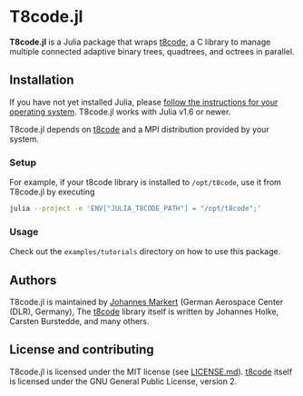 # T8code.jl

**T8code.jl** is a Julia package that wraps
[t8code](https://github.com/holke/t8code), a C library to manage multiple
connected adaptive binary trees, quadtrees, and octrees in parallel.


## Installation
If you have not yet installed Julia, please [follow the instructions for your
operating system](https://julialang.org/downloads/platform/). T8code.jl works
with Julia v1.6 or newer.

T8code.jl depends on [t8code](https://github.com/holke/t8code) and a MPI
distribution provided by your system.

### Setup
For example, if your t8code library is installed to `/opt/t8code`,
use it from T8code.jl by executing
```bash
julia --project -e 'ENV["JULIA_T8CODE_PATH"] = "/opt/t8code";'
```

### Usage
Check out the `examples/tutorials` directory on how to use this package.

## Authors
T8code.jl is maintained by
[Johannes Markert](https://www.hlrs.de/people/schlottke-lakemper)
(German Aerospace Center (DLR), Germany),
The [t8code](https://github.com/holke/t8code) library itself is written by
Johannes Holke, Carsten Burstedde, and many others.


## License and contributing
T8code.jl is licensed under the MIT license (see [LICENSE.md](LICENSE.md)).
[t8code](https://github.com/holke/t8code) itself is licensed under the GNU
General Public License, version 2.
